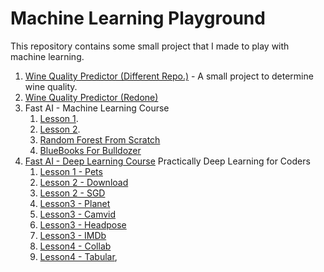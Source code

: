 # Machine Learning Playground

This repository contains some small project that I made to play with machine learning.

1. [Wine Quality Predictor (Different Repo.)](https://github.com/s-r-aman/wine_quality_predictor) - A small project to determine wine quality.
2. [Wine Quality Predictor (Redone)](/wine_snob.ipynb)
3. Fast AI - Machine Learning Course
   1. [Lesson 1](/fastdotai/fastai_1.ipynb).
   2. [Lesson 2](/fastdotai/fastai_2.ipynb).
   3. [Random Forest From Scratch](/fastdotai/rf_scratch.ipynb)
   4. [BlueBooks For Bulldozer](/blue_book_for_bulldozer.ipynb)
4. [Fast AI - Deep Learning Course](http://course-v3.fast.ai) Practically Deep Learning for Coders
   1. [Lesson 1 - Pets](/fastdotai_dl/lesson1-pets.ipynb)
   1. [Lesson 2 - Download](/fastdotai_dl/lesson2_download.ipynb)
   1. [Lesson 2 - SGD](/fastdotai_dl/lesson2_sgd.ipynb)
   1. [Lesson3 - Planet](/fastdotai_dl/lesson3_planet.ipynb)
   1. [Lesson3 - Camvid](/fastdotai_dl/lesson3_camvid.ipynb)
   1. [Lesson3 - Headpose](/fastdotai_dl/lesson3_headpose.ipynb)
   1. [Lesson3 - IMDb](/fastdotai_dl/lesson3_imdb.ipynb)
   1. [Lesson4 - Collab](/fastdotai_dl/lesson4_collab.ipynb)
   1. [Lesson4 - Tabular](/fastdotai_dl/lesson4_tabular.ipynb),
